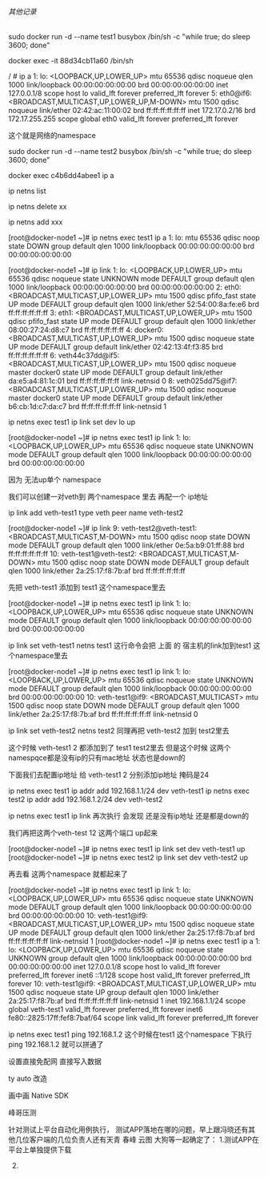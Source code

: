 

###### 其他记录

sudo docker run -d --name test1 busybox /bin/sh -c "while true; do sleep 3600; done"



docker exec -it 88d34cb11a60 /bin/sh

/ # ip a
1: lo: <LOOPBACK,UP,LOWER_UP> mtu 65536 qdisc noqueue qlen 1000
    link/loopback 00:00:00:00:00:00 brd 00:00:00:00:00:00
    inet 127.0.0.1/8 scope host lo
       valid_lft forever preferred_lft forever
5: eth0@if6: <BROADCAST,MULTICAST,UP,LOWER_UP,M-DOWN> mtu 1500 qdisc noqueue
    link/ether 02:42:ac:11:00:02 brd ff:ff:ff:ff:ff:ff
    inet 172.17.0.2/16 brd 172.17.255.255 scope global eth0
       valid_lft forever preferred_lft forever

这个就是网络的namespace





sudo docker run -d --name test2 busybox /bin/sh -c "while true; do sleep 3600; done"

docker exec c4b6dd4abee1 ip a



ip netns list



ip netns  delete xx

ip netns add xxx



[root@docker-node1 ~]# ip netns exec test1 ip a
1: lo: <LOOPBACK> mtu 65536 qdisc noop state DOWN group default qlen 1000
    link/loopback 00:00:00:00:00:00 brd 00:00:00:00:00:00



[root@docker-node1 ~]# ip link
1: lo: <LOOPBACK,UP,LOWER_UP> mtu 65536 qdisc noqueue state UNKNOWN mode DEFAULT group default qlen 1000
    link/loopback 00:00:00:00:00:00 brd 00:00:00:00:00:00
2: eth0: <BROADCAST,MULTICAST,UP,LOWER_UP> mtu 1500 qdisc pfifo_fast state UP mode DEFAULT group default qlen 1000
    link/ether 52:54:00:8a:fe:e6 brd ff:ff:ff:ff:ff:ff
3: eth1: <BROADCAST,MULTICAST,UP,LOWER_UP> mtu 1500 qdisc pfifo_fast state UP mode DEFAULT group default qlen 1000
    link/ether 08:00:27:24:d8:c7 brd ff:ff:ff:ff:ff:ff
4: docker0: <BROADCAST,MULTICAST,UP,LOWER_UP> mtu 1500 qdisc noqueue state UP mode DEFAULT group default
    link/ether 02:42:13:4f:f3:85 brd ff:ff:ff:ff:ff:ff
6: veth44c37dd@if5: <BROADCAST,MULTICAST,UP,LOWER_UP> mtu 1500 qdisc noqueue master docker0 state UP mode DEFAULT group default
    link/ether da:e5:a4:81:1c:01 brd ff:ff:ff:ff:ff:ff link-netnsid 0
8: veth025dd75@if7: <BROADCAST,MULTICAST,UP,LOWER_UP> mtu 1500 qdisc noqueue master docker0 state UP mode DEFAULT group default
    link/ether b6:cb:1d:c7:da:c7 brd ff:ff:ff:ff:ff:ff link-netnsid 1



ip netns exec test1 ip link set dev lo up

[root@docker-node1 ~]# ip netns exec test1 ip link
1: lo: <LOOPBACK,UP,LOWER_UP> mtu 65536 qdisc noqueue state UNKNOWN mode DEFAULT group default qlen 1000
    link/loopback 00:00:00:00:00:00 brd 00:00:00:00:00:00

因为 无法up单个 namespace

我们可以创建一对veth到 两个namespace 里去 再配一个 ip地址

ip link add veth-test1 type veth peer name veth-test2

[root@docker-node1 ~]# ip link
9: veth-test2@veth-test1: <BROADCAST,MULTICAST,M-DOWN> mtu 1500 qdisc noop state DOWN mode DEFAULT group default qlen 1000
    link/ether 0e:5a:b9:01:ff:88 brd ff:ff:ff:ff:ff:ff
10: veth-test1@veth-test2: <BROADCAST,MULTICAST,M-DOWN> mtu 1500 qdisc noop state DOWN mode DEFAULT group default qlen 1000
    link/ether 2a:25:17:f8:7b:af brd ff:ff:ff:ff:ff:ff

先把 veth-test1 添加到 test1 这个namespace里去



[root@docker-node1 ~]# ip netns exec test1 ip link
1: lo: <LOOPBACK,UP,LOWER_UP> mtu 65536 qdisc noqueue state UNKNOWN mode DEFAULT group default qlen 1000
    link/loopback 00:00:00:00:00:00 brd 00:00:00:00:00:00

ip link set veth-test1 netns test1  这行命令会把 上面 的 宿主机的link加到test1  这个namespace里去



[root@docker-node1 ~]# ip netns exec test1 ip link
1: lo: <LOOPBACK,UP,LOWER_UP> mtu 65536 qdisc noqueue state UNKNOWN mode DEFAULT group default qlen 1000
    link/loopback 00:00:00:00:00:00 brd 00:00:00:00:00:00
10: veth-test1@if9: <BROADCAST,MULTICAST> mtu 1500 qdisc noop state DOWN mode DEFAULT group default qlen 1000
    link/ether 2a:25:17:f8:7b:af brd ff:ff:ff:ff:ff:ff link-netnsid 0



ip link set veth-test2 netns test2 同理再把 veth-test2 加到 test2里去



这个时候 veth-test1 2 都添加到了 test1 test2里去 但是这个时候 这两个namespqce都是没有ip的只有mac地址 状态也是down的

下面我们去配置ip地址 给 veth-test1 2 分别添加ip地址 掩码是24

ip netns exec test1 ip addr add 192.168.1.1/24 dev veth-test1
ip netns exec test2 ip addr add 192.168.1.2/24 dev veth-test2

ip netns exec test1 ip link 再次执行 会发现 还是没有ip地址 还是都是down的 

我们再把这两个veth-test 12 这两个端口 up起来

[root@docker-node1 ~]# ip netns exec test1 ip link set dev veth-test1 up
[root@docker-node1 ~]# ip netns exec test2 ip link set dev veth-test2 up



再去看 这两个namespace 就都起来了



[root@docker-node1 ~]# ip netns exec test1 ip link
1: lo: <LOOPBACK,UP,LOWER_UP> mtu 65536 qdisc noqueue state UNKNOWN mode DEFAULT group default qlen 1000
    link/loopback 00:00:00:00:00:00 brd 00:00:00:00:00:00
10: veth-test1@if9: <BROADCAST,MULTICAST,UP,LOWER_UP> mtu 1500 qdisc noqueue state UP mode DEFAULT group default qlen 1000
    link/ether 2a:25:17:f8:7b:af brd ff:ff:ff:ff:ff:ff link-netnsid 1
[root@docker-node1 ~]# ip netns exec test1 ip a
1: lo: <LOOPBACK,UP,LOWER_UP> mtu 65536 qdisc noqueue state UNKNOWN group default qlen 1000
    link/loopback 00:00:00:00:00:00 brd 00:00:00:00:00:00
    inet 127.0.0.1/8 scope host lo
       valid_lft forever preferred_lft forever
    inet6 ::1/128 scope host
       valid_lft forever preferred_lft forever
10: veth-test1@if9: <BROADCAST,MULTICAST,UP,LOWER_UP> mtu 1500 qdisc noqueue state UP group default qlen 1000
    link/ether 2a:25:17:f8:7b:af brd ff:ff:ff:ff:ff:ff link-netnsid 1
    inet 192.168.1.1/24 scope global veth-test1
       valid_lft forever preferred_lft forever
    inet6 fe80::2825:17ff:fef8:7baf/64 scope link
       valid_lft forever preferred_lft forever



ip netns exec test1 ping 192.168.1.2  这个时候在test1 这个namespace 下执行 ping 192.168.1.2 就可以拼通了





























设置直接免配网 直接写入数据

ty auto 改造



画中画 Native SDK 

峰哥压测





针对测试上平台自动化用例执行， 测试APP落地在哪的问题，早上跟冯晓还有其他几位客户端的几位负责人还有天青 春峰 云图 大狗等一起确定了：
1.测试APP在平台上单独提供下载

2.

